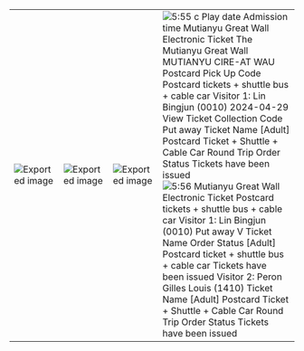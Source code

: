 |   |   |   |   |
|---|---|---|---|
|![Exported image](Exported%20image%2020240521171748-0.png)|![Exported image](Exported%20image%2020240521171748-1.png)|![Exported image](Exported%20image%2020240521171748-2.png)|![5:55 c Play date Admission time Mutianyu Great Wall Electronic Ticket The Mutianyu Great Wall MUTIANYU CIRE-AT WAU Postcard Pick Up Code Postcard tickets + shuttle bus + cable car Visitor 1: Lin Bingjun (0010) 2024-04-29 View Ticket Collection Code Put away Ticket Name [Adult] Postcard Ticket + Shuttle + Cable Car Round Trip Order Status Tickets have been issued ](Exported%20image%2020240521171748-3.jpeg)  <br>![5:56 Mutianyu Great Wall Electronic Ticket Postcard tickets + shuttle bus + cable car Visitor 1: Lin Bingjun (0010) Put away V Ticket Name Order Status [Adult] Postcard ticket + shuttle bus + cable car Tickets have been issued Visitor 2: Peron Gilles Louis (1410) Ticket Name [Adult] Postcard Ticket + Shuttle + Cable Car Round Trip Order Status Tickets have been issued ](Exported%20image%2020240521171748-4.jpeg)|